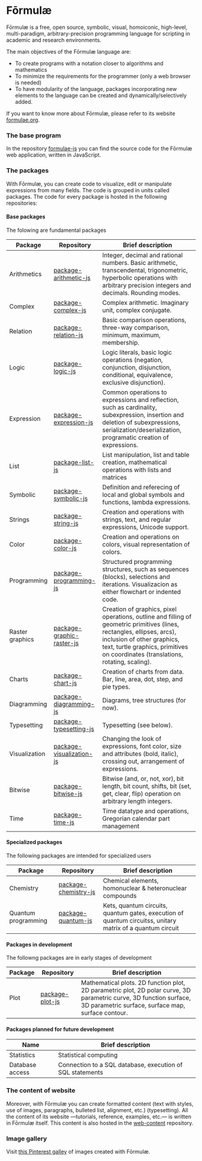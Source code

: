# Fōrmulæ

Fōrmulæ is a free, open source, symbolic, visual, homoiconic, high-level, multi-paradigm, arbitrary-precision programming language for scripting in academic and research environments.

The main objectives of the Fōrmulæ language are:

* To create programs with a notation closer to algorithms and mathematics
* To minimize the requirements for the programmer (only a web browser is needed)
* To have modularity of the language, packages incorporating new elements to the language can be created and dynamically/selectively added.

If you want to know more about Fōrmulæ, please refer to its website [formulae.org](https://formulae.org).

### The base program

In the repository [formulae-js](https://github.com/formulae-org/formulae-js) you can find the source code for the Fōrmulæ web application, written in JavaScript.

### The packages

With Fōrmulæ, you can create code to visualize, edit or manipulate expressions from many fields. The code is grouped in units called packages. The code for every package is hosted in the following repositories:

#### Base packages

The folowing are fundamental packages

| Package | Repository | Brief description |
| ------- | ---------- | ----------------- |
| Arithmetics | [package-arithmetic-js](https://github.com/formulae-org/package-arithmetic-js) | Integer, decimal and rational numbers. Basic arithmetic, transcendental, trigonometric, hyperbolic operations with arbitrary precision integers and decimals. Rounding modes. |
| Complex | [package-complex-js](https://github.com/formulae-org/package-complex-js) | Complex arithmetic. Imaginary unit, complex conjugate. |
| Relation | [package-relation-js](https://github.com/formulae-org/package-relation-js) | Basic comparison operations, three-way comparison, minimum, maximum, membership. |
| Logic | [package-logic-js](https://github.com/formulae-org/package-logic-js) | Logic literals, basic logic operations (negation, conjunction, disjunction, conditional, equivalence, exclusive disjunction). |
| Expression | [package-expression-js](https://github.com/formulae-org/package-expression-js) | Common operations to expressions and reflection, such as cardinality, subexpression, insertion and deletion of subexpressions, serialization/deserialization, programatic creation of expressions. |
| List | [package-list-js](https://github.com/formulae-org/package-list-js) | List manipulation, list and table creation, mathematical operations with lists and matrices |
| Symbolic | [package-symbolic-js](https://github.com/formulae-org/package-symbolic-js) | Definition and referecing of local and global symbols and functions, lambda expressions. |
| Strings | [package-string-js](https://github.com/formulae-org/package-string-js) | Creation and operations with strings, text, and regular expressions, Unicode support. |
| Color | [package-color-js](https://github.com/formulae-org/package-color-js) | Creation and operations on colors, visual representation of colors. |
| Programming | [package-programming-js](https://github.com/formulae-org/package-programming-js) | Structured programming structures, such as sequences (blocks), selections and iterations. Visualizacion as either flowchart or indented code. |
| Raster graphics | [package-graphic-raster-js](https://github.com/formulae-org/package-graphic-raster-js) | Creation of graphics, pixel operations, outline and filling of geometric primitives (lines, rectangles, ellipses, arcs), inclusion of other graphics, text, turtle graphics, primitives on coordinates (translations, rotating, scaling). |
| Charts | [package-chart-js](https://github.com/formulae-org/package-chart-js) | Creation of charts from data. Bar, line, area, dot, step, and pie types. |
| Diagramming | [package-diagramming-js](https://github.com/formulae-org/package-diagramming-js) | Diagrams, tree structures (for now). |
| Typesetting | [package-typesetting-js](https://github.com/formulae-org/package-typesetting-js) | Typesetting (see below). |
| Visualization | [package-visualization-js](https://github.com/formulae-org/package-visualization-js) | Changing the look of expressions, font color, size and attributes (bold, italic), crossing out, arrangement of expressions. |
| Bitwise | [package-bitwise-js](https://github.com/formulae-org/package-bitwise-js) | Bitwise (and, or, not, xor), bit length, bit count, shifts, bit (set, get, clear, flip) operation on arbitrary length integers. |
| Time | [package-time-js](https://github.com/formulae-org/package-time-js) | Time datatype and operations, Gregorian calendar part management |

#### Specialized packages

The following packages are intended for specialized users

| Package | Repository | Brief description |
| ------- | ---------- | ----------------- |
| Chemistry | [package-chemistry-js](https://github.com/formulae-org/package-chemistry-js) | Chemical elements, homonuclear & heteronuclear compounds |
| Quantum programming | [package-quantum-js](https://github.com/formulae-org/package-quantum-js) | Kets, quantum circuits, quantum gates, execution of quantum circuitss, unitary matrix of a quantum circuit |

#### Packages in development

The followng packages are in early stages of development

| Package | Repository | Brief description |
| ------- | ---------- | ----------------- |
| Plot | [package-plot-js](https://github.com/formulae-org/package-plot-js) | Mathematical plots. 2D function plot, 2D parametric plot, 2D polar curve, 3D parametric curve, 3D function surface, 3D parametric surface, surface map, surface contour. |

<!--
| Localization | [package-localization-js](https://github.com/formulae-org/package-localization-js) | Languages, countries, scripts, numerals, calendars, locales, time zones. |
-->

#### Packages planned for future development ###

| Name | Brief description |
| ---- | ----------------- |
| Statistics | Statistical computing |
| Database access | Connection to a SQL database, execution of SQL statements |


### The content of website

Moreover, with Fōrmulæ you can create formatted content (text with styles, use of images, paragraphs, bulleted list, alignment, etc.) (typesetting). All the content of its website —tutorials, reference, examples, etc.— is written in Fōrmulæ itself. This content is also hosted in the [web-content](https://github.com/formulae-org/web-content) repository.

### Image gallery

Visit [this Pinterest galley](https://www.pinterest.com/formulae_org/_created/) of images created with Fōrmulæ.
